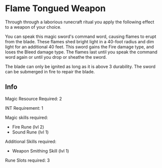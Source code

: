 # Flame Tongued Weapon

Through through a laborious runecraft ritual you apply the following effect to a weapon of your choice.

You can  speak this magic sword's command word, causing flames to erupt from the blade. These flames shed bright light in a 40-foot radius and dim light for an additional 40 feet. This sword gains the Fire damage type, and loses the Bleed damage type. The flames last until you  speak the command word again or until you drop or sheathe the sword.

The blade can only be ignited as long as it is above 3 durability. The sword can be submerged in fire to repair the blade.

## Info

Magic Resource Required: 2

INT Requirement: 1

Magic skills required:

- Fire Rune (lvl 2)
- Sound Rune (lvl 1)

Additional Skills required:

- Weapon Smithing Skill (lvl 1)

Rune Slots required: 3
